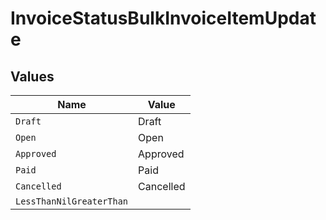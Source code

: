 # InvoiceStatusBulkInvoiceItemUpdate


## Values

| Name                     | Value                    |
| ------------------------ | ------------------------ |
| `Draft`                  | Draft                    |
| `Open`                   | Open                     |
| `Approved`               | Approved                 |
| `Paid`                   | Paid                     |
| `Cancelled`              | Cancelled                |
| `LessThanNilGreaterThan` | <nil>                    |